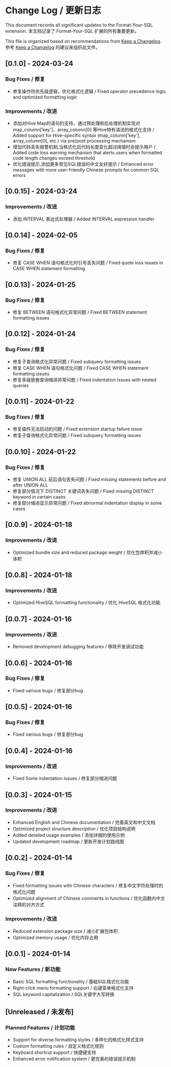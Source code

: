 # Change Log / 更新日志

This document records all significant updates to the Format-Your-SQL extension.
本文档记录了 Format-Your-SQL 扩展的所有重要更新。

This file is organized based on recommendations from [Keep a Changelog](http://keepachangelog.com/).
参考 [Keep a Changelog](http://keepachangelog.com/) 的建议来组织此文件。

## [0.1.0] - 2024-03-24
### Bug Fixes / 修复
- 修复操作符优先级逻辑，优化格式化逻辑 / Fixed operator precedence logic and optimized formatting logic
### Improvements / 改进
- 添加对Hive Map的语句的支持，通过预处理和后处理机制实现对 map_column['key']、array_column[0] 等Hive特有语法的格式化支持 / Added support for Hive-specific syntax (map_column['key'], array_column[0], etc.) via pre/post processing mechanism
- 增加代码丢失报警机制,当格式化后代码长度变化超过阈值时会提示用户 / Added code loss warning mechanism that alerts users when formatted code length changes exceed threshold
- 优化错误提示,添加更多常见SQL错误的中文友好提示 / Enhanced error messages with more user-friendly Chinese prompts for common SQL errors

## [0.0.15] - 2024-03-24
### Improvements / 改进
- 添加 INTERVAL 表达式处理器 / Added INTERVAL expression handler

## [0.0.14] - 2024-02-05
### Bug Fixes / 修复
- 修复 CASE WHEN 语句格式化时引号丢失问题 / Fixed quote loss issues in CASE WHEN statement formatting

## [0.0.13] - 2024-01-25
### Bug Fixes / 修复
- 修复 BETWEEN 语句格式化异常问题 / Fixed BETWEEN statement formatting issues

## [0.0.12] - 2024-01-24
### Bug Fixes / 修复
- 修复子查询格式化异常问题 / Fixed subquery formatting issues
- 修复 CASE WHEN 语句格式化问题 / Fixed CASE WHEN statement formatting issues
- 修复多层嵌套查询缩进异常问题 / Fixed indentation issues with nested queries

## [0.0.11] - 2024-01-22
### Bug Fixes / 修复
- 修复插件无法启动的问题 / Fixed extension startup failure issue
- 修复子查询格式化异常问题 / Fixed subquery formatting issues

## [0.0.10] - 2024-01-22
### Bug Fixes / 修复
- 修复 UNION ALL 前后语句丢失问题 / Fixed missing statements before and after UNION ALL
- 修复部分情况下 DISTINCT 关键词丢失问题 / Fixed missing DISTINCT keyword in certain cases
- 修复部分缩进显示异常问题 / Fixed abnormal indentation display in some cases

## [0.0.9] - 2024-01-18
### Improvements / 改进
- Optimized bundle size and reduced package weight / 优化包体积并减小体积

## [0.0.8] - 2024-01-18
### Improvements / 改进
- Optimized HiveSQL formatting functionality / 优化 HiveSQL 格式化功能

## [0.0.7] - 2024-01-16
### Improvements / 改进
- Removed development debugging features / 移除开发调试功能

## [0.0.6] - 2024-01-16
### Bug Fixes / 修复
- Fixed various bugs / 修复部分bug

## [0.0.5] - 2024-01-16
### Bug Fixes / 修复
- Fixed various bugs / 修复部分bug

## [0.0.4] - 2024-01-16
### Improvements / 改进
- Fixed Some indentation issues / 修复部分缩进问题

## [0.0.3] - 2024-01-15

### Improvements / 改进
- Enhanced English and Chinese documentation / 完善英文和中文文档
- Optimized project structure description / 优化项目结构说明
- Added detailed usage examples / 添加详细的使用示例
- Updated development roadmap / 更新开发计划路线图

## [0.0.2] - 2024-01-14

### Bug Fixes / 修复
- Fixed formatting issues with Chinese characters / 修复中文字符处理时的格式化问题
- Optimized alignment of Chinese comments in functions / 优化函数内中文注释的对齐方式

### Improvements / 改进
- Reduced extension package size / 减小扩展包体积
- Optimized memory usage / 优化内存占用

## [0.0.1] - 2024-01-14

### New Features / 新功能
- Basic SQL formatting functionality / 基础SQL格式化功能
- Right-click menu formatting support / 右键菜单格式化支持
- SQL keyword capitalization / SQL关键字大写转换

## [Unreleased / 未发布]

### Planned Features / 计划功能
- Support for diverse formatting styles / 多样化的格式化样式支持
- Custom formatting rules / 自定义格式化规则
- Keyboard shortcut support / 快捷键支持
- Enhanced error notification system / 更完善的错误提示机制
